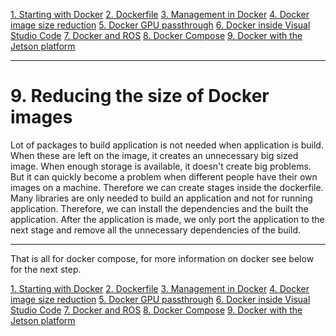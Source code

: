 
[1. Starting with Docker](docker_starting.md)
[2. Dockerfile](docker_dockerfile.md)
[3. Management in Docker](docker_management.md)
[4. Docker image size reduction](docker_sizereduction.md)
[5. Docker GPU passthrough](docker_gpu_passthrough.md)
[6. Docker inside Visual Studio Code](docker_vscode.md)
[7. Docker and ROS](docker_ros.md)
[8. Docker Compose](docker_compose.md)
[9. Docker with the Jetson platform](docker_jetson.md)

___

# 9. Reducing the size of Docker images

Lot of packages to build application is not needed when application is build. When these are left on the image, it creates an unnecessary big sized image. When enough storage is available, it doesn't create big problems. But it can quickly become a problem when different people have their own images on a machine. Therefore we can create stages inside the dockerfile. Many libraries are only needed to build an application and not for running application. Therefore, we can install the dependencies and the built the application. After the application is made, we only port the application to the next stage and remove all the unnecessary dependencies of the build. 





















___

That is all for docker compose, for more information on docker see below for the next step.


[1. Starting with Docker](docker_starting.md)
[2. Dockerfile](docker_dockerfile.md)
[3. Management in Docker](docker_management.md)
[4. Docker image size reduction](docker_sizereduction.md)
[5. Docker GPU passthrough](docker_gpu_passthrough.md)
[6. Docker inside Visual Studio Code](docker_vscode.md)
[7. Docker and ROS](docker_ros.md)
[8. Docker Compose](docker_compose.md)
[9. Docker with the Jetson platform](docker_jetson.md)

















